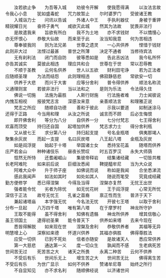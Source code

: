 <!-- { "loadSidebar": true } -->
　　汝若欲止争　　为吾等入城
　　劝彼令开解　　使我愿得满
　　以汝法言故　　令我心小息
　　犹如盛毒蛇　　咒力故暂止
　　尔时婆罗门　　受彼诸王教
　　入城诣力士　　问讯以告诚
　　外诸人中王　　手执利器仗
　　身被于重钾　　精锐耀日光
　　奋师子勇气　　咸欲灭此城
　　然其为法故　　犹畏非法行
　　是故遣我来　　旨欲有所白
　　我不为土地　　亦不求钱财
　　不以憍慢心　　亦无怀恨心
　　恭敬大仙故　　而来至于此
　　汝当知我意　　何为苦相违
　　尊奉彼我同　　则为法兄弟
　　世尊之遗灵　　一心共供养
　　悭惜于钱财　　此则非大过
　　法悭过最甚　　普世之所薄
　　决定不通者　　当修待宾法
　　无有刹利法　　闭门而自防
　　彼等悉如是　　告此吉凶法
　　我今私所怀　　亦告其诚实
　　莫彼此相违　　理应共和合
　　世尊在于世　　常以忍辱教
　　不顺于圣教　　云何名供养
　　世人以五欲　　财利田宅诤
　　若为正法者　　应随顺圣理
　　为法而结怨　　此则理相违
　　佛寂静慈悲　　常欲安一切
　　供养于大悲　　而兴于大害
　　应等分舍利　　普令得供养
　　顺法名称流　　义通理则宣
　　若彼非法行　　当以法和之
　　是则为乐法　　令法得久住
　　佛说一切施　　法施为最胜
　　人斯行财施　　行法施者难
　　力士闻彼说　　内愧互相视
　　报彼梵志言　　深感汝来意
　　亲善顺法言　　和理雅正说
　　梵志之所应　　随顺自功德
　　善和于彼此　　示我以要道
　　如制迷涂马　　还得于正路
　　今当用和理　　从汝之所说
　　诚言而不顾　　后必生悔恨
　　即开佛舍利　　等分为八分
　　自供养一分　　七分付梵志
　　七王得舍利　　欢喜而顶受
　　持归还自国　　起塔加供养
　　梵志求力士　　得分舍利瓶
　　又从彼七王　　求分第八分
　　持归起支提　　号名金瓶塔
　　俱夷那竭人　　聚集余灰炭
　　而起一支提　　名曰灰炭塔
　　八王起八塔　　金瓶及灰炭
　　如是阎浮提　　始起于十塔
　　举国诸士女　　悉持宝花盖
　　随塔而供养　　庄严若金山
　　种种诸伎乐　　昼夜长赞叹
　　时五百罗汉　　永失大师荫
　　恇然无所恃　　还耆阇崛山
　　集彼帝释岩　　结集诸经藏
　　一切皆共椎　　长老阿难陀
　　如来前后说　　巨细汝悉闻
　　鞞提醯牟尼　　当为大众说
　　阿难大众中　　升于师子座
　　如佛说而说　　称如是我闻
　　合坐悉涕流
　　感此我闻声　　如法如其时
　　如处如其人　　随说而笔受
　　究竟成经藏　　勤方便修学
　　悉已得涅槃　　今得及当得
　　涅槃亦复然　　无忧王出世
　　强者能令忧　　劣者为除忧
　　如无忧花树　　王于阎浮提
　　心常无所忧　　深信于正法
　　故号无忧王　　孔雀之苗裔
　　禀正性而生　　普济于天下
　　兼起诸塔庙　　本字强无忧
　　今名法无忧　　开彼七王塔
　　以取于舍利　　分布一旦起
　　八万四千塔　　唯有第八塔
　　在于摩罗村　　神龙所守护
　　王取不能得　　虽不得舍利
　　知佛有遗骼　　神龙所供养
　　增其信敬心　　虽王领国土
　　逮得初圣果　　能令普天下
　　供养如来塔　　去来今现在
　　悉皆得解脱　　如来现在世
　　涅槃及舍利　　恭敬供养者
　　其福等无异　　明慧增上心
　　深察如来德　　怀道兴供养
　　其福亦俱胜　　佛得尊胜法
　　应受一切供　　已到不死处
　　信者亦随安　　是故诸天人
　　悉应常供养
　　第一大慈悲　　通达第一义
　　度一切众生　　孰闻而不感
　　生老病死苦　　世间苦无过
　　死苦苦之大　　诸天之所畏
　　永离二种苦　　云何不供养
　　不受后有乐　　世间乐无上
　　增生苦之大　　世间苦无比
　　佛得离生苦　　不受后有乐
　　为世广显示　　如何不供养
　　赞诸牟尼尊　　始终之所行
　　不自显知见　　亦不求名利
　　随顺佛经说　　以济诸世间


